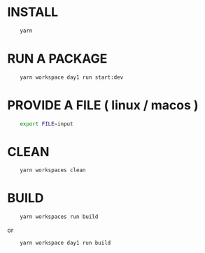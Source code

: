 # INSTALL
```bash
    yarn
```

# RUN A PACKAGE
```bash
    yarn workspace day1 run start:dev
```

# PROVIDE A FILE ( linux / macos )
```bash
    export FILE=input
```
# CLEAN
``` bash
    yarn workspaces clean
```

# BUILD
```bash
    yarn workspaces run build
```
or 
```bash
    yarn workspace day1 run build
```